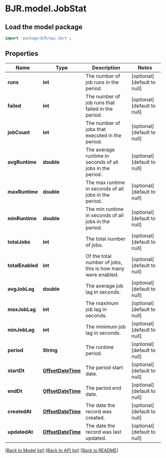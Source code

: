 # BJR.model.JobStat

## Load the model package
```dart
import 'package:BJR/api.dart';
```

## Properties
Name | Type | Description | Notes
------------ | ------------- | ------------- | -------------
**runs** | **int** | The number of job runs in the period. | [optional] [default to null]
**failed** | **int** | The number of job runs that failed in the period. | [optional] [default to null]
**jobCount** | **int** | The number of jobs that executed in the period. | [optional] [default to null]
**avgRuntime** | **double** | The average runtime in seconds of all jobs in the period. | [optional] [default to null]
**maxRuntime** | **double** | The max runtime in seconds of all jobs in the period. | [optional] [default to null]
**minRuntime** | **double** | The min runtime in seconds of all jobs in the period. | [optional] [default to null]
**totalJobs** | **int** | The total number of jobs. | [optional] [default to null]
**totalEnabled** | **int** | Of the total number of jobs, this is how many were enabled. | [optional] [default to null]
**avgJobLag** | **double** | The average job lag in seconds. | [optional] [default to null]
**maxJobLag** | **int** | The maximum job lag in seconds. | [optional] [default to null]
**minJobLag** | **int** | The minimum job lag in seconds. | [optional] [default to null]
**period** | **String** | The runtime period. | [optional] [default to null]
**startDt** | [**OffsetDateTime**](OffsetDateTime.md) | The period start date. | [optional] [default to null]
**endDt** | [**OffsetDateTime**](OffsetDateTime.md) | The period end date. | [optional] [default to null]
**createdAt** | [**OffsetDateTime**](OffsetDateTime.md) | The date the record was created. | [optional] [default to null]
**updatedAt** | [**OffsetDateTime**](OffsetDateTime.md) | The date the record was last updated. | [optional] [default to null]

[[Back to Model list]](../README.md#documentation-for-models) [[Back to API list]](../README.md#documentation-for-api-endpoints) [[Back to README]](../README.md)


